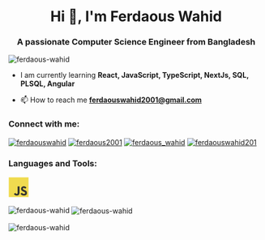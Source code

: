<h1 align="center">Hi 👋, I'm Ferdaous Wahid</h1>
<h3 align="center">A passionate Computer Science Engineer from Bangladesh</h3>

<p align="left"> <img src="https://komarev.com/ghpvc/?username=ferdaous-wahid&label=Profile%20views&color=0e75b6&style=flat" alt="ferdaous-wahid" /> </p>

- I am currently learning **React, JavaScript, TypeScript, NextJs, SQL, PLSQL, Angular**

- 📫 How to reach me **ferdaouswahid2001@gmail.com**



<h3 align="left">Connect with me:</h3>
<p align="left">
<a href="https://linkedin.com/in/ferdaouswahid" target="blank"><img align="center" src="https://raw.githubusercontent.com/rahuldkjain/github-profile-readme-generator/master/src/images/icons/Social/linked-in-alt.svg" alt="ferdaouswahid" height="30" width="40" /></a>
<a href="https://fb.com/ferdaous2001" target="blank"><img align="center" src="https://raw.githubusercontent.com/rahuldkjain/github-profile-readme-generator/master/src/images/icons/Social/facebook.svg" alt="ferdaous2001" height="30" width="40" /></a>
<a href="https://instagram.com/ferdaous_wahid" target="blank"><img align="center" src="https://raw.githubusercontent.com/rahuldkjain/github-profile-readme-generator/master/src/images/icons/Social/instagram.svg" alt="ferdaous_wahid" height="30" width="40" /></a>
<a href="https://www.hackerrank.com/ferdaouswahid201" target="blank"><img align="center" src="https://raw.githubusercontent.com/rahuldkjain/github-profile-readme-generator/master/src/images/icons/Social/hackerrank.svg" alt="ferdaouswahid201" height="30" width="40" /></a>
</p>

<h3 align="left">Languages and Tools:</h3>
<p align="left"> <a href="https://developer.mozilla.org/en-US/docs/Web/JavaScript" target="_blank" rel="noreferrer"> <img src="https://raw.githubusercontent.com/devicons/devicon/master/icons/javascript/javascript-original.svg" alt="javascript" width="40" height="40"/> </a> 

<p><img align="left" src="https://github-readme-stats.vercel.app/api/top-langs?username=ferdaous-wahid&show_icons=true&locale=en&layout=compact" alt="ferdaous-wahid" /></p>

<p>&nbsp;<img align="center" src="https://github-readme-stats.vercel.app/api?username=ferdaous-wahid&show_icons=true&locale=en" alt="ferdaous-wahid" /></p>

<p><img align="center" src="https://github-readme-streak-stats.herokuapp.com/?user=ferdaous-wahid&" alt="ferdaous-wahid" /></p>
